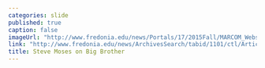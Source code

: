```yaml
---
categories: slide
published: true
caption: false
imageUrl: "http://www.fredonia.edu/news/Portals/17/2015Fall/MARCOM_Webslides_SteveMoses_V3_.jpg"
link: "http://www.fredonia.edu/news/ArchivesSearch/tabid/1101/ctl/ArticleView/mid/1878/articleId/5545/Viewing_Party_Watch_Steve_Moses_try_to_win_Big_Brother_17_-_LIVE_tonight.aspx"
title: Steve Moses on Big Brother
---
```


